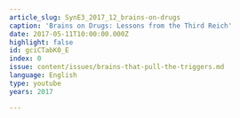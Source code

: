 ```yaml
---
article_slug: SynE3_2017_12_brains-on-drugs
caption: 'Brains on Drugs: Lessons from the Third Reich'
date: 2017-05-11T10:00:00.000Z
highlight: false
id: gciCTabK0_E
index: 0
issue: content/issues/brains-that-pull-the-triggers.md
language: English
type: youtube
years: 2017

---
```

